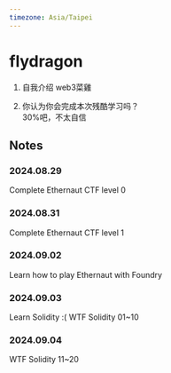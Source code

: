 ```yaml
---
timezone: Asia/Taipei
---
```


# flydragon

1. 自我介绍
web3菜雞

3. 你认为你会完成本次残酷学习吗？  
30%吧，不太自信

## Notes

<!-- Content_START -->

### 2024.08.29
Complete Ethernaut CTF level 0

### 2024.08.31
Complete Ethernaut CTF level 1

### 2024.09.02
Learn how to play Ethernaut with Foundry

### 2024.09.03
Learn Solidity :( 
WTF Solidity 01~10

### 2024.09.04
WTF Solidity 11~20

<!-- Content_END -->
